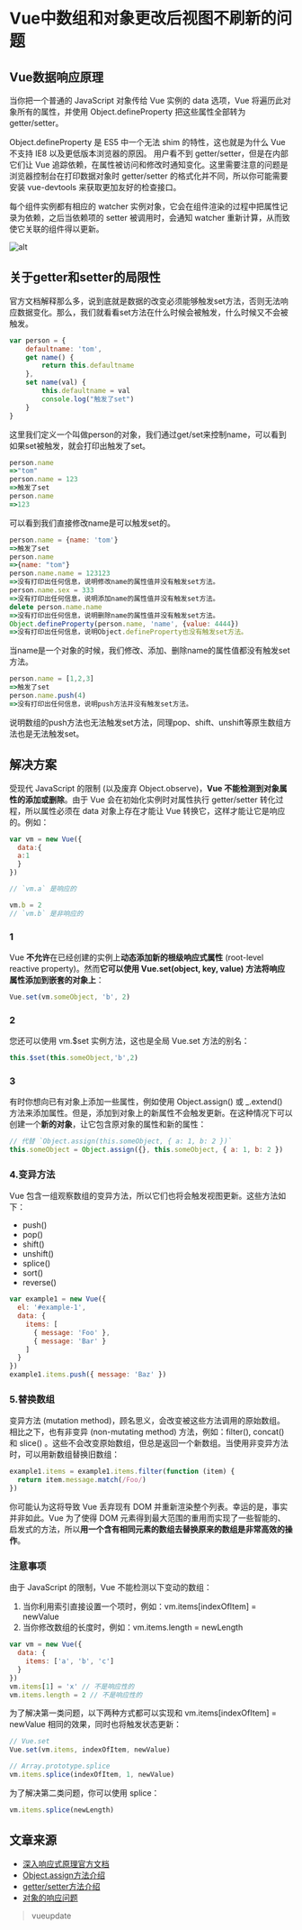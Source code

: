 # Vue中数组和对象更改后视图不刷新的问题
## Vue数据响应原理
当你把一个普通的 JavaScript 对象传给 Vue 实例的 data 选项，Vue 将遍历此对象所有的属性，并使用 Object.defineProperty 把这些属性全部转为 getter/setter。

Object.defineProperty 是 ES5 中一个无法 shim 的特性，这也就是为什么 Vue 不支持 IE8 以及更低版本浏览器的原因。 用户看不到 getter/setter，但是在内部它们让 Vue 追踪依赖，在属性被访问和修改时通知变化。这里需要注意的问题是浏览器控制台在打印数据对象时 getter/setter 的格式化并不同，所以你可能需要安装 vue-devtools 来获取更加友好的检查接口。

每个组件实例都有相应的 watcher 实例对象，它会在组件渲染的过程中把属性记录为依赖，之后当依赖项的 setter 被调用时，会通知 watcher 
重新计算，从而致使它关联的组件得以更新。 

![alt](./imgs/vueupdate-1.png)

## 关于getter和setter的局限性
官方文档解释那么多，说到底就是数据的改变必须能够触发set方法，否则无法响应数据变化。那么，我们就看看set方法在什么时候会被触发，什么时候又不会被触发。
```js
var person = {
    defaultname: 'tom',
    get name() {
        return this.defaultname
    },
    set name(val) {
        this.defaultname = val
        console.log("触发了set")
    }
}
```
这里我们定义一个叫做person的对象，我们通过get/set来控制name，可以看到如果set被触发，就会打印出触发了set。
```js
person.name
=>"tom"
person.name = 123
=>触发了set
person.name
=>123
```
可以看到我们直接修改name是可以触发set的。
```js
person.name = {name: 'tom'}
=>触发了set
person.name
=>{name: "tom"}
person.name.name = 123123
=>没有打印出任何信息，说明修改name的属性值并没有触发set方法。
person.name.sex = 333
=>没有打印出任何信息，说明添加name的属性值并没有触发set方法。
delete person.name.name
=>没有打印出任何信息，说明删除name的属性值并没有触发set方法。
Object.defineProperty(person.name, 'name', {value: 4444})
=>没有打印出任何信息，说明Object.defineProperty也没有触发set方法。
```
当name是一个对象的时候，我们修改、添加、删除name的属性值都没有触发set方法。
```js
person.name = [1,2,3]
=>触发了set
person.name.push(4)
=>没有打印出任何信息，说明push方法并没有触发set方法。
```
说明数组的push方法也无法触发set方法，同理pop、shift、unshift等原生数组方法也是无法触发set。

## 解决方案
受现代 JavaScript 的限制 (以及废弃 Object.observe)，**Vue 不能检测到对象属性的添加或删除**。由于 Vue 会在初始化实例时对属性执行 getter/setter 转化过程，所以属性必须在 data 对象上存在才能让 Vue 转换它，这样才能让它是响应的。例如：
```js
var vm = new Vue({
  data:{
  a:1
  }
})

// `vm.a` 是响应的

vm.b = 2
// `vm.b` 是非响应的
```
### 1
Vue **不允许**在已经创建的实例上**动态添加新的根级响应式属性** (root-level reactive property)。然而**它可以使用 Vue.set(object, key, value) 方法将响应属性添加到嵌套的对象上**：
```js
Vue.set(vm.someObject, 'b', 2)
```
### 2
您还可以使用 vm.$set 实例方法，这也是全局 Vue.set 方法的别名：
```js
this.$set(this.someObject,'b',2)
```
### 3
有时你想向已有对象上添加一些属性，例如使用 Object.assign() 或 _.extend() 方法来添加属性。但是，添加到对象上的新属性不会触发更新。在这种情况下可以创建一个**新的对象**，让它包含原对象的属性和新的属性：
```js
// 代替 `Object.assign(this.someObject, { a: 1, b: 2 })`
this.someObject = Object.assign({}, this.someObject, { a: 1, b: 2 })
```

### 4.变异方法
Vue 包含一组观察数组的变异方法，所以它们也将会触发视图更新。这些方法如下：
* push()
* pop()
* shift()
* unshift()
* splice()
* sort()
* reverse()

```js
var example1 = new Vue({
  el: '#example-1',
  data: {
    items: [
      { message: 'Foo' },
      { message: 'Bar' }
    ]
  }
})
example1.items.push({ message: 'Baz' }) 
```

### 5.替换数组
变异方法 (mutation method)，顾名思义，会改变被这些方法调用的原始数组。相比之下，也有非变异 (non-mutating method) 方法，例如：filter(), concat() 和 slice() 。这些不会改变原始数组，但总是返回一个新数组。当使用非变异方法时，可以用新数组替换旧数组：
```js
example1.items = example1.items.filter(function (item) {
  return item.message.match(/Foo/)
})
```
你可能认为这将导致 Vue 丢弃现有 DOM 并重新渲染整个列表。幸运的是，事实并非如此。Vue 为了使得 DOM 元素得到最大范围的重用而实现了一些智能的、启发式的方法，所以**用一个含有相同元素的数组去替换原来的数组是非常高效的操作**。

### 注意事项
由于 JavaScript 的限制，Vue 不能检测以下变动的数组：

1. 当你利用索引直接设置一个项时，例如：vm.items[indexOfItem] = newValue
2. 当你修改数组的长度时，例如：vm.items.length = newLength

```js
var vm = new Vue({
  data: {
    items: ['a', 'b', 'c']
  }
})
vm.items[1] = 'x' // 不是响应性的
vm.items.length = 2 // 不是响应性的
```
为了解决第一类问题，以下两种方式都可以实现和 vm.items[indexOfItem] = newValue 相同的效果，同时也将触发状态更新：
```js
// Vue.set
Vue.set(vm.items, indexOfItem, newValue)
```
```js
// Array.prototype.splice
vm.items.splice(indexOfItem, 1, newValue)
```
为了解决第二类问题，你可以使用 splice：
```js
vm.items.splice(newLength)
```
## 文章来源
* [深入响应式原理官方文档](https://cn.vuejs.org/v2/guide/reactivity.html)
* [Object.assign方法介绍](https://developer.mozilla.org/zh-CN/docs/Web/JavaScript/Reference/Global_Objects/Object/assign)
* [getter/setter方法介绍](https://developer.mozilla.org/en-US/docs/Web/JavaScript/Reference/Functions/get)
* [对象的响应问题](https://www.cnblogs.com/tugenhua0707/p/7440400.html)

> vueupdate
